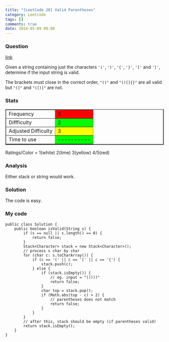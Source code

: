 ```yaml
---
title: "[LeetCode 20] Valid Parentheses"
category: Leetcode
tags: []
comments: true
date: 2014-05-09 00:00
---
```



### Question

[link](http://oj.leetcode.com/problems/valid-parentheses/)

<div class="question-content">
            <p></p><p>Given a string containing just the characters <code>'('</code>, <code>')'</code>, <code>'{'</code>, <code>'}'</code>, <code>'['</code> and <code>']'</code>, determine if the input string is valid.</p>

<p>The brackets must close in the correct order, <code>"()"</code> and <code>"()[]{}"</code> are all valid but <code>"(]"</code> and <code>"([)]"</code> are not.</p>
<p></p>
          </div>

### Stats

<table border="2">
	<tr>
		<td>Frequency</td>
		<td bgcolor="red">5</td>
	</tr>
	<tr>
		<td>Diffficulty</td>
		<td bgcolor="lime">2</td>
	</tr>
	<tr>
		<td>Adjusted Difficulty</td>
		<td bgcolor="yellow">3</td>
	</tr>
	<tr>
		<td>Time to use</td>
		<td bgcolor="lime">----------</td>
	</tr>
</table>

Ratings/Color = 1(white) 2(lime) 3(yellow) 4/5(red)

### Analysis

Either stack or string would work.

### Solution

The code is easy.

### My code

    public class Solution {
        public boolean isValid(String s) {
            if (s == null || s.length() == 0) {
                return false;
            }
            Stack<Character> stack = new Stack<Character>();
            // process s char by char
            for (char c: s.toCharArray()) {
                if (c == '(' || c == '[' || c == '{') {
                    stack.push(c);
                } else {
                    if (stack.isEmpty()) {
                        // eg. input = "())))"
                        return false;
                    }
                    char top = stack.pop();
                    if (Math.abs(top - c) > 2) {
                        // parentheses does not match
                        return false;
                    }
                }
            }
            // after this, stack should be empty (if parentheses valid)
            return stack.isEmpty();
        }
    }
